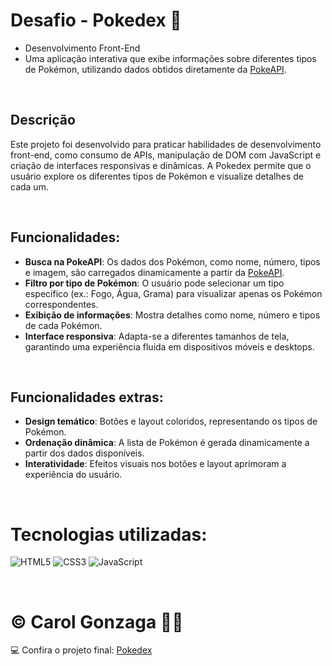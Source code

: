 # Desafio - Pokedex 🐾  
- Desenvolvimento Front-End  
- Uma aplicação interativa que exibe informações sobre diferentes tipos de Pokémon, utilizando dados obtidos diretamente da [PokeAPI](https://pokeapi.co/).

<br/>

## Descrição  
Este projeto foi desenvolvido para praticar habilidades de desenvolvimento front-end, como consumo de APIs, manipulação de DOM com JavaScript e criação de interfaces responsivas e dinâmicas. A Pokedex permite que o usuário explore os diferentes tipos de Pokémon e visualize detalhes de cada um.

<br/>

## Funcionalidades:
- **Busca na PokeAPI**: Os dados dos Pokémon, como nome, número, tipos e imagem, são carregados dinamicamente a partir da [PokeAPI](https://pokeapi.co/).  
- **Filtro por tipo de Pokémon**: O usuário pode selecionar um tipo específico (ex.: Fogo, Água, Grama) para visualizar apenas os Pokémon correspondentes.  
- **Exibição de informações**: Mostra detalhes como nome, número e tipos de cada Pokémon.  
- **Interface responsiva**: Adapta-se a diferentes tamanhos de tela, garantindo uma experiência fluida em dispositivos móveis e desktops.  

<br/>

## Funcionalidades extras:
- **Design temático**: Botões e layout coloridos, representando os tipos de Pokémon.  
- **Ordenação dinâmica**: A lista de Pokémon é gerada dinamicamente a partir dos dados disponíveis.  
- **Interatividade**: Efeitos visuais nos botões e layout aprimoram a experiência do usuário.  

<br/>

# Tecnologias utilizadas:
![HTML5](https://img.shields.io/badge/html5-%23E34F26.svg?style=flat&logo=html5&logoColor=white) 
![CSS3](https://img.shields.io/badge/css3-%231572B6.svg?style=flat&logo=css3&logoColor=white) 
![JavaScript](https://img.shields.io/badge/javascript-%23323330.svg?style=flat&logo=javascript&logoColor=%23F7DF1E)

<br/>

# © Carol Gonzaga 🏳️‍🌈  
💻 Confira o projeto final: [Pokedex](https://carolgonzaga.github.io/dio-pokedex/)  

